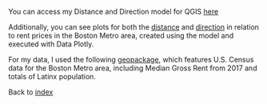 You can access my Distance and Direction model for QGIS [here](DistDir_modelUPDATED.model3)

Additionally, you can see plots for both the [distance](Boston_Dist_plot.html) and [direction](Boston_Dir_plot.html) in relation to rent prices in the Boston Metro area, created using the model and executed with Data Plotly. 

For my data, I used the following [geopackage](BostonMetro_tracts.gpkg), which features U.S. Census data for the Boston Metro area, including Median Gross Rent from 2017 and totals of Latinx population. 



Back to [index](index.md)
